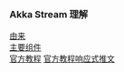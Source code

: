 ### Akka Stream 理解
[由来](https://www.oschina.net/translate/a-gentle-introduction-to-akka-streams)  
[主要组件](https://juejin.im/post/5ae05683518825673f0b4bb4)  
[官方教程](https://www.blog-china.cn/blog/liuguobing/home/91/1492250104349)
[官方教程响应式推文](https://www.cnblogs.com/devos/p/4456582.html)
